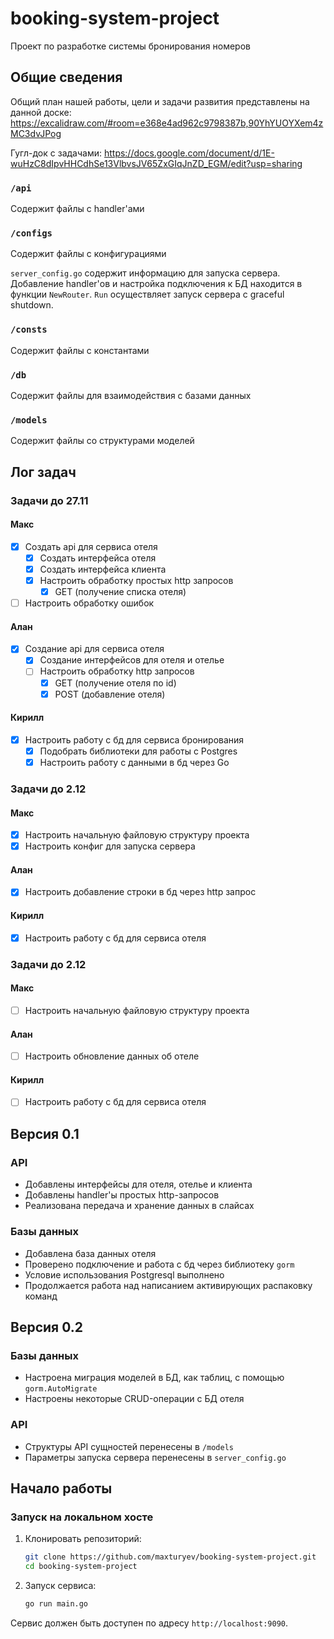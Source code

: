 # booking-system-project

Проект по разработке системы бронирования номеров

## Общие сведения

Общий план нашей работы, цели и задачи развития представлены на данной доске:
https://excalidraw.com/#room=e368e4ad962c9798387b,90YhYUOYXem4zMC3dvJPog

Гугл-док с задачами:
https://docs.google.com/document/d/1E-wuHzC8dIpvHHCdhSe13VlbvsJV65ZxGIqJnZD_EGM/edit?usp=sharing

### `/api`
Cодержит файлы с handler'ами

### `/configs`
Cодержит файлы с конфигурациями

`server_config.go` содержит информацию для запуска сервера. Добавление handler'ов и настройка подключения к БД находится в функции `NewRouter`. `Run` осуществляет запуск сервера с graceful shutdown.

### `/consts`
Cодержит файлы с константами

### `/db`
Cодержит файлы для взаимодействия с базами данных

### `/models`
Cодержит файлы со структурами моделей

## Лог задач

### Задачи до 27.11

#### Макс
- [x] Создать api для сервиса отеля
	- [x] Создать интерфейса отеля
	- [x] Создать интерфейса клиента
	- [x] Настроить обработку простых http запросов
		- [x] GET (получение списка отеля)
- [ ] Настроить обработку ошибок

#### Алан
- [x] Создание api для сервиса отеля
	- [x] Создание интерфейсов для отеля и отелье
	- [ ] Настроить обработку http запросов
		- [x] GET (получение отеля по id)
		- [x] POST (добавление отеля)
        
#### Кирилл
- [x] Настроить работу с бд для сервиса бронирования
	- [x] Подобрать библиотеки для работы с Postgres
	- [x] Настроить работу с данными в бд через Go

### Задачи до 2.12

#### Макс
- [x] Настроить начальную файловую структуру проекта
- [x] Настроить конфиг для запуска сервера

#### Алан
- [x] Настроить добавление строки в бд через http запрос

#### Кирилл
- [x] Настроить работу с бд для сервиса отеля

### Задачи до 2.12

#### Макс
- [ ] Настроить начальную файловую структуру проекта

#### Алан
- [ ] Настроить обновление данных об отеле

#### Кирилл
- [ ] Настроить работу с бд для сервиса отеля

## Версия 0.1

### API

- Добавлены интерфейсы для отеля, отелье и клиента
- Добавлены handler'ы простых http-запросов
- Реализована передача и хранение данных в слайсах

### Базы данных

- Добавлена база данных отеля
- Проверено подключение и работа с бд через библиотеку `gorm`
- Условие использования Postgresql выполнено
- Продолжается работа над написанием активирующих распаковку команд

## Версия 0.2

### Базы данных
- Настроена миграция моделей в БД, как таблиц, с помощью `gorm.AutoMigrate`
- Настроены некоторые CRUD-операции с БД отеля

### API

- Структуры API сущностей перенесены в `/models`
- Параметры запуска сервера перенесены в `server_config.go`

## Начало работы

### Запуск на локальном хосте

1. Клонировать репозиторий:

    ```bash
    git clone https://github.com/maxturyev/booking-system-project.git
    cd booking-system-project
    ```
	
2. Запуск сервиса:

    ```bash
    go run main.go
    ```

Сервис должен быть доступен по адресу `http://localhost:9090`.
